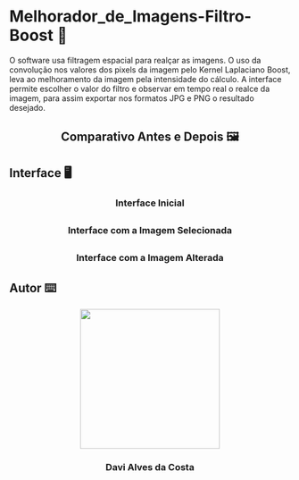# Melhorador_de_Imagens-Filtro-Boost 🚀 
O software usa filtragem espacial para realçar as imagens. O uso da convolução nos valores dos pixels da imagem pelo Kernel Laplaciano Boost, leva ao melhoramento da imagem pela intensidade do cálculo. A interface permite escolher o valor do filtro e observar em tempo real o realce da imagem, para assim exportar nos formatos JPG e PNG o resultado desejado.

## <p align="center"> Comparativo Antes e Depois 🖼️</p>

##

## Interface 🖥️<br>

### <p align="center"> Interface Inicial</p>


##

### <p align="center"> Interface com a Imagem Selecionada </p>


##

### <p align="center"> Interface com a Imagem Alterada </p>




## Autor ⌨️

<p align="center">
  <img src= "https://avatars.githubusercontent.com/u/89622689?v=4" width = "250px"></a>
  <h3 align="center">Davi Alves da Costa</h3>
</p>
